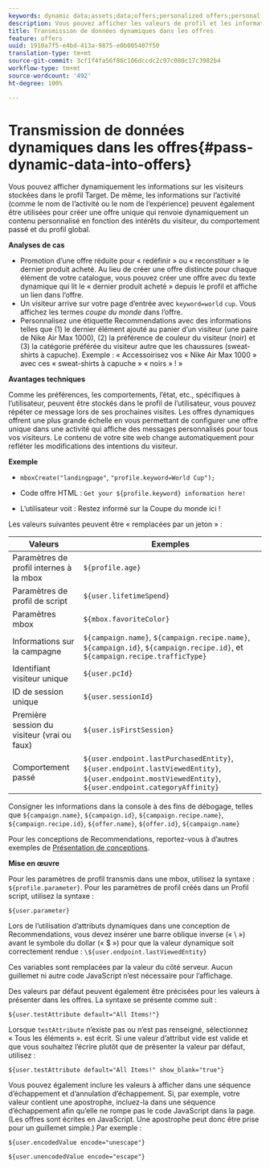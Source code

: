 ```yaml
---
keywords: dynamic data;assets;data;offers;personalized offers;personal offers;token replace
description: Vous pouvez afficher les valeurs de profil et les informations sur les campagnes directement dans une offre HTML ou JSON.
title: Transmission de données dynamiques dans les offres
feature: offers
uuid: 1910a7f5-e4bd-413a-9875-e0b005407f50
translation-type: tm+mt
source-git-commit: 3cf1f4fa56f86c106dccdc2c97c080c17c3982b4
workflow-type: tm+mt
source-wordcount: '492'
ht-degree: 100%

---
```



# Transmission de données dynamiques dans les offres{#pass-dynamic-data-into-offers}

Vous pouvez afficher dynamiquement les informations sur les visiteurs stockées dans le profil Target. De même, les informations sur l’activité (comme le nom de l’activité ou le nom de l’expérience) peuvent également être utilisées pour créer une offre unique qui renvoie dynamiquement un contenu personnalisé en fonction des intérêts du visiteur, du comportement passé et du profil global.

**Analyses de cas**

* Promotion d’une offre réduite pour « redéfinir » ou « reconstituer » le dernier produit acheté. Au lieu de créer une offre distincte pour chaque élément de votre catalogue, vous pouvez créer une offre avec du texte dynamique qui lit le « dernier produit acheté » depuis le profil et affiche un lien dans l’offre.
* Un visiteur arrive sur votre page d’entrée avec `keyword=world` `cup`. Vous affichez les termes *coupe du monde* dans l’offre.
* Personnalisez une étiquette Recommendations avec des informations telles que (1) le dernier élément ajouté au panier d’un visiteur (une paire de Nike Air Max 1000), (2) la préférence de couleur du visiteur (noir) et (3) la catégorie préférée du visiteur autre que les chaussures (sweat-shirts à capuche). Exemple : « Accessoirisez vos « Nike Air Max 1000 » avec ces « sweat-shirts à capuche » « noirs » ! »


**Avantages techniques**

Comme les préférences, les comportements, l’état, etc., spécifiques à l’utilisateur, peuvent être stockés dans le profil de l’utilisateur, vous pouvez répéter ce message lors de ses prochaines visites. Les offres dynamiques offrent une plus grande échelle en vous permettant de configurer une offre unique dans une activité qui affiche des messages personnalisés pour tous vos visiteurs. Le contenu de votre site web change automatiquement pour refléter les modifications des intentions du visiteur.

**Exemple**

* `mboxCreate("landingpage"`, `"profile.keyword=World Cup");`

* Code offre HTML : `Get your ${profile.keyword} information here!`
* L’utilisateur voit : Restez informé sur la Coupe du monde ici !

Les valeurs suivantes peuvent être « remplacées par un jeton » :

| Valeurs | Exemples |
|--- |--- |
| Paramètres de profil internes à la mbox | `${profile.age}` |
| Paramètres de profil de script | `${user.lifetimeSpend}` |
| Paramètres mbox | `${mbox.favoriteColor}` |
| Informations sur la campagne | `${campaign.name}`, `${campaign.recipe.name}`, `${campaign.id}`, `${campaign.recipe.id}`, et `${campaign.recipe.trafficType}` |
| Identifiant visiteur unique | `${user.pcId}` |
| ID de session unique | `${user.sessionId}` |
| Première session du visiteur (vrai ou faux) | `${user.isFirstSession}` |
| Comportement passé | `${user.endpoint.lastPurchasedEntity}`, `${user.endpoint.lastViewedEntity}`, `${user.endpoint.mostViewedEntity}`, `${user.endpoint.categoryAffinity}` |

Consigner les informations dans la console à des fins de débogage, telles que `${campaign.name}`, `${campaign.id}`, `${campaign.recipe.name}`, `${campaign.recipe.id}`, `${offer.name}`, `${offer.id}`, `${campaign.name}`

Pour les conceptions de Recommendations, reportez-vous à d’autres exemples de [Présentation de conceptions](/help/c-recommendations/c-design-overview/design-overview.md).

**Mise en œuvre**

Pour les paramètres de profil transmis dans une mbox, utilisez la syntaxe : `${profile.parameter}`. Pour les paramètres de profil créés dans un Profil script, utilisez la syntaxe :

`${user.parameter}`

Lors de l’utilisation d’attributs dynamiques dans une conception de Recommendations, vous devez insérer une barre oblique inverse (« \ ») avant le symbole du dollar (« $ ») pour que la valeur dynamique soit correctement rendue : `\${user.endpoint.lastViewedEntity}`

Ces variables sont remplacées par la valeur du côté serveur. Aucun guillemet ni autre code JavaScript n’est nécessaire pour l’affichage.

Des valeurs par défaut peuvent également être précisées pour les valeurs à présenter dans les offres. La syntaxe se présente comme suit :

`${user.testAttribute default="All Items!"}`

Lorsque `testAttribute` n’existe pas ou n’est pas renseigné, sélectionnez « Tous les éléments ». est écrit. Si une valeur d’attribut vide est valide et que vous souhaitez l’écrire plutôt que de présenter la valeur par défaut, utilisez :

`${user.testAttribute default="All Items!" show_blank="true"}`

Vous pouvez également inclure les valeurs à afficher dans une séquence d’échappement et d’annulation d’échappement. Si, par exemple, votre valeur contient une apostrophe, incluez-la dans une séquence d’échappement afin qu’elle ne rompe pas le code JavaScript dans la page. (Les offres sont écrites en JavaScript. Une apostrophe peut donc être prise pour un guillemet simple.) Par exemple :

`${user.encodedValue encode="unescape"}`

`${user.unencodedValue encode="escape"}`